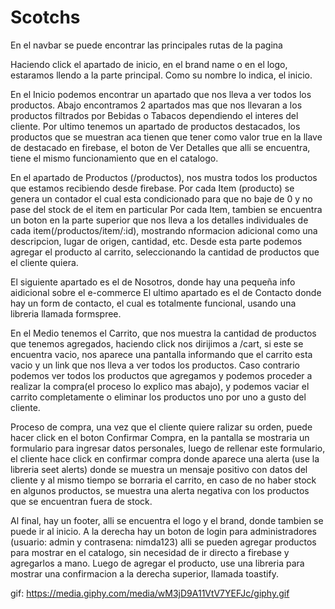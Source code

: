 # Scotchs
En el navbar se puede encontrar las principales rutas de la pagina

 Haciendo click el apartado de inicio, en el brand name o en el logo, estaramos llendo a la parte principal. Como su nombre lo indica, el inicio.
 
 En el Inicio podemos encontrar un apartado que nos lleva a ver todos los productos. Abajo encontramos 2 apartados mas que nos llevaran a los productos filtrados por Bebidas o Tabacos dependiendo el interes del cliente. Por ultimo tenemos un apartado de productos destacados, los productos que se muestran aca tienen que tener como valor true en la llave de destacado en firebase, el boton de Ver Detalles que alli se encuentra, tiene el mismo funcionamiento que en el catalogo.
      
      
 En el apartado de Productos (/productos), nos mustra todos los productos que estamos recibiendo desde firebase.
     Por cada Item (producto) se genera un contador el cual esta condicionado para que no baje de 0 y no pase del stock de el item en particular
     Por cada Item, tambien se encuentra un boton en la parte superior que nos lleva a los detalles individuales de cada item(/productos/item/:id), mostrando nformacion adicional como una descripcion, lugar de origen, cantidad, etc. Desde esta parte podemos agregar el producto al carrito, seleccionando la cantidad           de productos que el cliente quiera.
  
  
  El siguiente apartado es el de Nosotros, donde hay una pequeña info aidicional sobre el e-commerce
  El ultimo apartado es el de Contacto donde hay un form de contacto, el cual es totalmente funcional, usando una libreria llamada formspree.
  
  
  En el Medio tenemos el Carrito, que nos muestra la cantidad de productos que tenemos agregados, haciendo click nos dirijimos a /cart, si este se encuentra vacio, nos aparece una pantalla informando que el carrito esta vacio y un link que nos lleva a ver todos los productos. Caso contrario podemos ver todos los productos que agregamos y podemos proceder a realizar la compra(el proceso lo explico mas abajo), y podemos vaciar el carrito completamente o eliminar los productos uno por uno a gusto del cliente.
  
  Proceso de compra, una vez que el cliente quiere ralizar su orden, puede hacer click en el boton Confirmar Compra, en la pantalla se mostraria un formulario para ingresar datos personales, luego de rellenar este formulario, el cliente hace click en confirmar compra donde aparece una alerta (use la libreria seet alerts) donde se muestra un mensaje positivo con datos del cliente y al mismo tiempo se borraria el carrito, en caso de no haber stock en algunos productos, se muestra una alerta negativa con los productos que se encuentran fuera de stock.
        
        
        
Al final, hay un footer, alli se encuentra el logo y el brand, donde tambien se puede ir al inicio. A la derecha hay un boton de login para administradores (usuario: admin y contrasena: nimda123) alli se pueden agregar productos para mostrar en el catalogo, sin necesidad de ir directo a firebase y agregarlos a mano. Luego de agregar el producto, use una libreria para mostrar una confirmacion a la derecha superior, llamada toastify.
   
   
gif: https://media.giphy.com/media/wM3jD9A11VtV7YEFJc/giphy.gif
  
